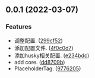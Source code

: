## 0.0.1 (2022-03-07)


### Features

* 调整配置. ([299cf52](https://github.com/PinghuaZhuang/placeholder-tag/commit/299cf52e6e87e7b6b4590f531ba73ca790d06e18))
* 添加配置文件. ([4f0c0d7](https://github.com/PinghuaZhuang/placeholder-tag/commit/4f0c0d7cc1746214bb996468aaca498d29be1bbb))
* 添加husky相关配置. ([e234bdc](https://github.com/PinghuaZhuang/placeholder-tag/commit/e234bdc7b62d215ede3c23f1799c27c07aa11c50))
* add core. ([dd8709b](https://github.com/PinghuaZhuang/placeholder-tag/commit/dd8709bb9f40046360dc439d95483b988ec96f4f))
* PlaceholderTag. ([9776205](https://github.com/PinghuaZhuang/placeholder-tag/commit/97762057fb0d375a31e94b455bf312f9d7423e0b))



